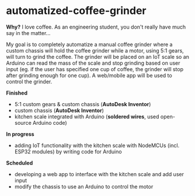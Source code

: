 # automatized-coffee-grinder
**Why?** I love coffee. As an engineering student, you don't really have much say in the matter...  

My goal is to completely automatize a manual coffee grinder where a custom chassis will hold the coffee grinder while a motor, using 5:1 gears, will turn to grind the coffee. The grinder will be placed on an IoT scale so an Arduino can read the mass of the scale and stop grinding based on user input (eg. if the user has specified one cup of coffee, the grinder will stop after grinding enough for one cup). A web/mobile app will be used to control the grinder.

**Finished**
- 5:1 custom gears & custom chassis (**AutoDesk Inventor**)
- custom chassis (**AutoDesk Inventor**)
- kitchen scale integrated with Arduino (**soldered wires**, used open-source Arduino code) 

**In progress** 
- adding IoT functionality with the kitchen scale with NodeMCUs (incl. ESP32 modules) by writing code for Arduino 

**Scheduled** 
- developing a web app to interface with the kitchen scale and add user input 
- modify the chassis to use an Arduino to control the motor 
